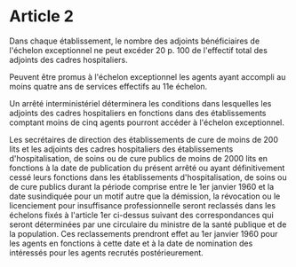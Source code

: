 # Article 2

Dans chaque établissement, le nombre des adjoints bénéficiaires de l'échelon exceptionnel ne peut excéder 20 p. 100 de l'effectif total des adjoints des cadres hospitaliers.

Peuvent être promus à l'échelon exceptionnel les agents ayant accompli au moins quatre ans de services effectifs au 11e échelon.

Un arrêté interministériel déterminera les conditions dans lesquelles les adjoints des cadres hospitaliers en fonctions dans des établissements comptant moins de cinq agents pourront accéder à l'échelon exceptionnel.

Les secrétaires de direction des établissements de cure de moins de 200 lits et les adjoints des cadres hospitaliers des établissements d'hospitalisation, de soins ou de cure publics de moins de 2000 lits en fonctions à la date de publication du présent arrêté ou ayant définitivement cessé leurs fonctions dans les établissements d'hospitalisation, de soins ou de cure publics durant la période comprise entre le 1er janvier 1960 et la date susindiquée pour un motif autre que la démission, la révocation ou le licenciement pour insuffisance professionnelle seront reclassés dans les échelons fixés à l'article 1er ci-dessus suivant des correspondances qui seront déterminées par une circulaire du ministre de la santé publique et de la population. Ces reclassements prendront effet au 1er janvier 1960 pour les agents en fonctions à cette date et à la date de nomination des intéressés pour les agents recrutés postérieurement.
